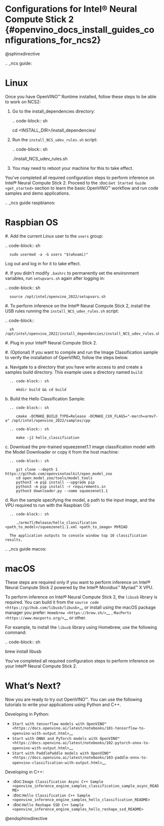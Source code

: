 # Configurations for Intel® Neural Compute Stick 2 {#openvino_docs_install_guides_configurations_for_ncs2}


@sphinxdirective

.. _ncs guide:

Linux
=====

Once you have OpenVINO™ Runtime installed, follow these steps to be able to work on NCS2:

1. Go to the install_dependencies directory:

   .. code-block:: sh

      cd <INSTALL_DIR>/install_dependencies/

2. Run the `install_NCS_udev_rules.sh` script:

   .. code-block:: sh

      ./install_NCS_udev_rules.sh

3. You may need to reboot your machine for this to take effect.

You've completed all required configuration steps to perform inference on Intel® Neural Compute Stick 2.
Proceed to the :doc:`Get Started Guide <get_started>` section to learn the basic OpenVINO™ workflow and run code samples and demo applications.

.. _ncs guide raspbianos:

Raspbian OS
===========

#. Add the current Linux user to the ``users`` group:

   .. code-block:: sh

      sudo usermod -a -G users "$(whoami)"

   Log out and log in for it to take effect.

#. If you didn't modify ``.bashrc`` to permanently set the environment variables, run ``setupvars.sh`` again after logging in:

   .. code-block:: sh

      source /opt/intel/openvino_2022/setupvars.sh

#. To perform inference on the Intel® Neural Compute Stick 2, install the USB rules running the ``install_NCS_udev_rules.sh`` script:

   .. code-block::

      sh /opt/intel/openvino_2022/install_dependencies/install_NCS_udev_rules.sh

#. Plug in your Intel® Neural Compute Stick 2.

#. (Optional) If you want to compile and run the Image Classification sample to verify the installation of OpenVINO, follow the steps below.

   a. Navigate to a directory that you have write access to and create a samples build directory. This example uses a directory named ``build``:

      .. code-block:: sh

         mkdir build && cd build

   b. Build the Hello Classification Sample:

      .. code-block:: sh

         cmake -DCMAKE_BUILD_TYPE=Release -DCMAKE_CXX_FLAGS="-march=armv7-a" /opt/intel/openvino_2022/samples/cpp

      .. code-block:: sh

         make -j2 hello_classification

   c. Download the pre-trained squeezenet1.1 image classification model with the Model Downloader or copy it from the host machine:

      .. code-block:: sh

         git clone --depth 1 https://github.com/openvinotoolkit/open_model_zoo
         cd open_model_zoo/tools/model_tools
         python3 -m pip install --upgrade pip
         python3 -m pip install -r requirements.in
         python3 downloader.py --name squeezenet1.1

   d. Run the sample specifying the model, a path to the input image, and the VPU required to run with the Raspbian OS:

      .. code-block:: sh

         ./armv7l/Release/hello_classification <path_to_model>/squeezenet1.1.xml <path_to_image> MYRIAD

      The application outputs to console window top 10 classification results.


.. _ncs guide macos:

macOS
=====

These steps are required only if you want to perform inference on Intel® Neural Compute Stick 2 powered by the Intel® Movidius™ Myriad™ X VPU.

To perform inference on Intel® Neural Compute Stick 2, the ``libusb`` library is required. You can build it from the `source code <https://github.com/libusb/libusb>`__ or install using the macOS package manager you prefer: `Homebrew <https://brew.sh/>`__ , `MacPorts <https://www.macports.org/>`__ or other.

For example, to install the ``libusb`` library using Homebrew, use the following command:

.. code-block:: sh

   brew install libusb


You've completed all required configuration steps to perform inference on your Intel® Neural Compute Stick 2.

What’s Next?
============

Now you are ready to try out OpenVINO™. You can use the following tutorials to write your applications using Python and C++.

Developing in Python:

* `Start with tensorflow models with OpenVINO™ <https://docs.openvino.ai/latest/notebooks/101-tensorflow-to-openvino-with-output.html>`__
* `Start with ONNX and PyTorch models with OpenVINO™ <https://docs.openvino.ai/latest/notebooks/102-pytorch-onnx-to-openvino-with-output.html>`__
* `Start with PaddlePaddle models with OpenVINO™ <https://docs.openvino.ai/latest/notebooks/103-paddle-onnx-to-openvino-classification-with-output.html>`__

Developing in C++:

* :doc:`Image Classification Async C++ Sample <openvino_inference_engine_samples_classification_sample_async_README>`
* :doc:`Hello Classification C++ Sample <openvino_inference_engine_samples_hello_classification_README>`
* :doc:`Hello Reshape SSD C++ Sample <openvino_inference_engine_samples_hello_reshape_ssd_README>`

@endsphinxdirective

